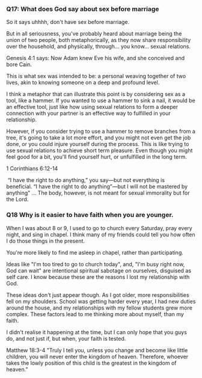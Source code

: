 ### Q17: What does God say about sex before marriage

So it says uhhhh, don't have sex before marriage.

But in all seriousness, you've probably heard about marriage being the union of two people, both metaphorically, as they now share responsibility over the household, and physically, through... you know... sexual relations. 

Genesis 4:1 says: Now Adam knew Eve his wife, and she conceived and bore Cain.

This is what sex was intended to be: a personal weaving together of two lives, akin to knowing someone on a deep and profound level.

I think a metaphor that can illustrate this point is by considering sex as a tool, like a hammer. If you wanted to use a hammer to sink a nail, it would be an effective tool, just like how using sexual relations to form a deeper connection with your partner is an effective way to fulfilled in your relationship. 

However, if you consider trying to use a hammer to remove branches from a tree, it's going to take a lot more effort, and you might not even get the job done, or you could injure yourself during the process. This is like trying to use sexual relations to achieve short term pleasure. Even though you might feel good for a bit, you'll find yourself hurt, or unfulfilled in the long term. 

1 Corinthians 6:12-14

 “I have the right to do anything,” you say—but not everything is beneficial. “I have the right to do anything”—but I will not be mastered by anything" ... The body, however, is not meant for sexual immorality but for the Lord.

### Q18 Why is it easier to have faith when you are younger.

When I was about 8 or 9, I used to go to church every Saturday, pray every night, and sing in chapel. I think many of my friends could tell you how often I do those things in the present. 

You're more likely to find me asleep in chapel, rather than participating.

Ideas like "I'm too tired to go to church today", and, "I'm busy right now, God can wait" are intentional spiritual sabotage on ourselves, disguised as self care. I know because these are the reasons I lost my relationship with God.

These ideas don't just appear though. As I got older, more responsibilities fell on my shoulders. School was getting harder every year, I had new duties around the house, and my relationships with my fellow students grew more complex. These factors lead to me thinking more about myself, than my faith. 

I didn't realise it happening at the time, but I can only hope that you guys do, and not just if, but when, your faith is tested.

Matthew 18:3-4
"Truly I tell you, unless you change and become like little children, you will never enter the kingdom of heaven. Therefore, whoever takes the lowly position of this child is the greatest in the kingdom of heaven."









